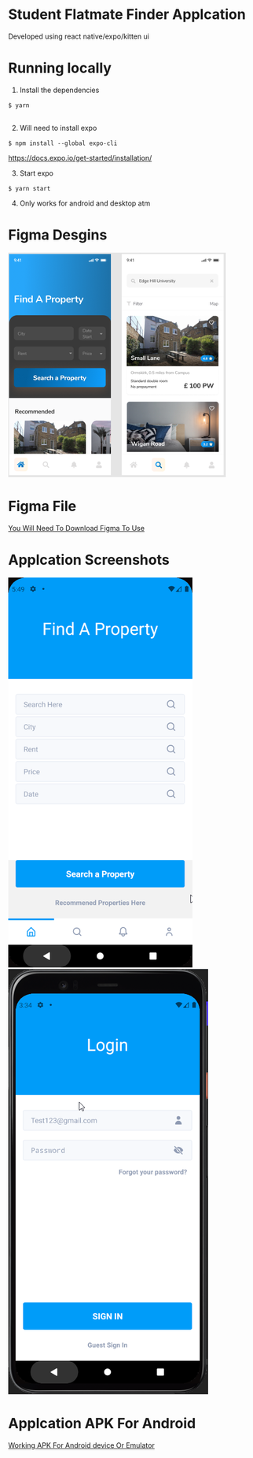 # Student Flatmate Finder Applcation

Developed using react native/expo/kitten ui 


# Running locally

1. Install the dependencies

```
$ yarn


```

2. Will need to install expo

```
$ npm install --global expo-cli
```
https://docs.expo.io/get-started/installation/

3. Start expo

```
$ yarn start
```

4. Only works for android and desktop atm 



# Figma Desgins

![Screenshot](screenshot.png)
# Figma File
[You Will Need To Download Figma To Use](https://github.com/Benstarkie19/Flatmate-Finder-Application/blob/master/Student%20Flat%20Applcation.fig)


# Applcation Screenshots
![Screenshot](screen1.png)
![Screenshot](screen2.png)


# Applcation APK For Android 
[Working APK For Android device Or Emulator ](https://github.com/Benstarkie19/Flatmate-Finder-Application/blob/master/apk%20build/StudentFla-7f169ecd6311463a98c124aecc6e4f6c-signed.apk)
